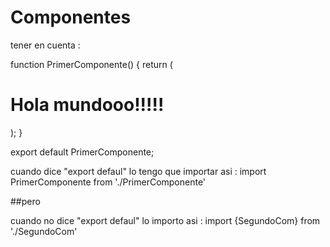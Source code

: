 # Componentes

tener en cuenta :

function PrimerComponente() {
return ( <h1>Hola mundooo!!!!!</h1> );
}

export default PrimerComponente;

cuando dice "export defaul"
lo tengo que importar asi :
import PrimerComponente from './PrimerComponente'

##pero

cuando no dice "export defaul" lo importo asi :
import {SegundoCom} from './SegundoCom'
